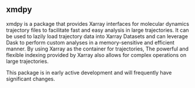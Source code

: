 ## xmdpy

xmdpy is a package that provides Xarray interfaces for molecular dynamics trajectory files to facilitate fast and easy analysis in large trajectories. It can be used to lazily load trajectory data into Xarray Datasets and can leverage Dask to perform custom analyses in a memory-sensitive and efficient manner. By using Xarray as the container for trajectories, The powerful and flexible indexing provided by Xarray also allows for complex operations on large trajectories.

This package is in early active development and will frequently have significant changes.
